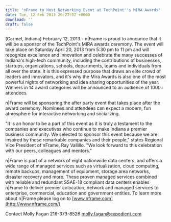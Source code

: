 ```yaml
---
title: 'nFrame to Host Networking Event at TechPoint''s MIRA Awards'
date: Tue, 12 Feb 2013 20:27:32 +0000
download: ''
draft: false
---
```


(Carmel, Indiana) February 12, 2013 - n|Frame is proud to announce that it will be a sponsor of the TechPoint's MIRA awards ceremony. The event will take place on Saturday April 20, 2013 from 5:30 pm to 11 pm and will recognize excellence and innovation and celebrate the many successes of Indiana's high-tech community, including the contributions of businesses, startups, organizations, schools, departments, teams and individuals from all over the state. It is this expressed purpose that draws an elite crowd of leaders and innovators, and it's why the Mira Awards is also one of the most powerful nights of networking and idea sharing opportunities of the year. Winners in 14 award categories will be announced to an audience of 1000+ attendees.

n|Frame will be sponsoring the after party event that takes place after the award ceremony. Nominees and attendees can expect a modern, fun atmosphere for interactive networking and socializing.

"It is an honor to be a part of this event as it is truly a testament to the companies and executives who continue to make Indiana a premier business community. We selected to sponsor this event because we are inspired by these remarkable companies and their people," states Regional Vice President of nFrame, Ray Vallillo. "We look forward to this celebration with our peers, colleagues and mentors."

n|Frame is part of a network of eight nationwide data centers, and offers a wide range of managed services such as virtualization, cloud computing, remote backups, management of equipment, storage area networks, disaster recovery and more. These proven managed services combined with reliable and redundant SSAE-18 compliant data centers enables n|Frame to deliver premier colocation, network and managed services to enterprise, commercial, education and government entities. To learn more about n|Frame please log on to [www.nframe.com](http://www.nframe.com/)

Contact Molly Fagan 216-373-8526 [molly.fagan@expedient.com](mailto:molly.fagan@expedient.com)